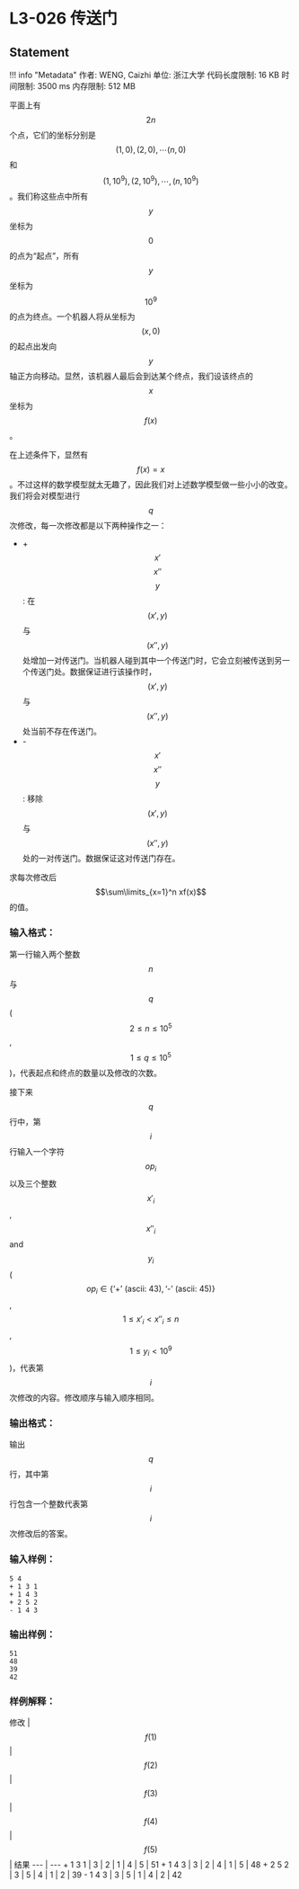 
# L3-026 传送门

## Statement

!!! info "Metadata"
    作者: WENG, Caizhi
    单位: 浙江大学
    代码长度限制: 16 KB
    时间限制: 3500 ms
    内存限制: 512 MB

平面上有 $$2n$$ 个点，它们的坐标分别是 $$(1, 0), (2, 0), \cdots (n, 0)$$ 和 $$(1, 10^9), (2, 10^9), \cdots, (n, 10^9)$$。我们称这些点中所有 $$y$$ 坐标为 $$0$$ 的点为“起点”，所有 $$y$$ 坐标为 $$10^9$$ 的点为终点。一个机器人将从坐标为 $$(x, 0)$$ 的起点出发向 $$y$$ 轴正方向移动。显然，该机器人最后会到达某个终点，我们设该终点的 $$x$$ 坐标为 $$f(x)$$。

在上述条件下，显然有 $$f(x) = x$$。不过这样的数学模型就太无趣了，因此我们对上述数学模型做一些小小的改变。我们将会对模型进行 $$q$$ 次修改，每一次修改都是以下两种操作之一：

* \+ $$x'$$ $$x''$$ $$y$$: 在 $$(x', y)$$ 与 $$(x'', y)$$ 处增加一对传送门。当机器人碰到其中一个传送门时，它会立刻被传送到另一个传送门处。数据保证进行该操作时，$$(x', y)$$ 与 $$(x'', y)$$ 处当前不存在传送门。
* \- $$x'$$ $$x''$$ $$y$$: 移除 $$(x', y)$$ 与 $$(x'', y)$$ 处的一对传送门。数据保证这对传送门存在。

求每次修改后 $$\sum\limits_{x=1}^n xf(x)$$ 的值。

### 输入格式：

第一行输入两个整数 $$n$$ 与 $$q$$ ($$2 \le n \le 10^5$$, $$1 \le q \le 10^5$$)，代表起点和终点的数量以及修改的次数。

接下来 $$q$$ 行中，第 $$i$$ 行输入一个字符 $$op_i$$ 以及三个整数 $$x'_i$$, $$x''_i$$ and $$y_i$$ ($$op_i \in \{\text{`+' (ascii: 43)}, \text{`-' (ascii: 45)}\}$$, $$1 \le x'_i < x''_i \le n$$, $$1 \le y_i < 10^9$$)，代表第 $$i$$ 次修改的内容。修改顺序与输入顺序相同。

### 输出格式：

输出 $$q$$ 行，其中第 $$i$$ 行包含一个整数代表第 $$i$$ 次修改后的答案。

### 输入样例：
```plaintext
5 4
+ 1 3 1
+ 1 4 3
+ 2 5 2
- 1 4 3
```

### 输出样例：
```plaintext
51
48
39
42
```

### 样例解释：
修改 | $$f(1)$$ | $$f(2)$$ | $$f(3)$$ | $$f(4)$$ | $$f(5)$$ | 结果
--- | ---
\+ 1 3 1 | 3 | 2 | 1 | 4 | 5 | 51
\+ 1 4 3 | 3 | 2 | 4 | 1 | 5 | 48
\+ 2 5 2 | 3 | 5 | 4 | 1 | 2 | 39
\- 1 4 3 | 3 | 5 | 1 | 4 | 2 | 42


